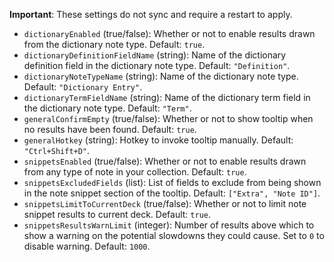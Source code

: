 **Important**: These settings do not sync and require a restart to apply.

- `dictionaryEnabled` (true/false): Whether or not to enable results drawn from the dictionary note type. Default: `true`.
- `dictionaryDefinitionFieldName` (string): Name of the dictionary definition field in the dictionary note type. Default: `"Definition"`.
- `dictionaryNoteTypeName` (string): Name of the dictionary note type. Default: `"Dictionary Entry"`.
- `dictionaryTermFieldName` (string): Name of the dictionary term field in the dictionary note type. Default: `"Term"`.
- `generalConfirmEmpty` (true/false): Whether or not to show tooltip when no results have been found. Default: `true`.
- `generalHotkey` (string): Hotkey to invoke tooltip manually. Default: `"Ctrl+Shift+D"`.
- `snippetsEnabled` (true/false): Whether or not to enable results drawn from any type of note in your collection. Default: `true`.
- `snippetsExcludedFields` (list): List of fields to exclude from being shown in the note snippet section of the tooltip. Default: `["Extra", "Note ID"]`.
- `snippetsLimitToCurrentDeck` (true/false): Whether or not to limit note snippet results to current deck. Default: `true`.
- `snippetsResultsWarnLimit` (integer): Number of results above which to show a warning on the potential slowdowns they could cause. Set to `0` to disable warning. Default: `1000`.